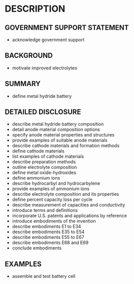 # DESCRIPTION

## GOVERNMENT SUPPORT STATEMENT

- acknowledge government support

## BACKGROUND

- motivate improved electrolytes

## SUMMARY

- define metal hydride battery

## DETAILED DISCLOSURE

- describe metal hydride battery composition
- detail anode material composition options
- specify anode material properties and structures
- provide examples of suitable anode materials
- describe cathode materials and formation methods
- define cathode materials
- list examples of cathode materials
- describe preparation methods
- outline electrolyte composition
- define metal oxide-hydroxides
- define ammonium ions
- describe hydrocarbyl and hydrocarbylene
- provide examples of ammonium ions
- describe electrolyte composition and its properties
- define percent capacity loss per cycle
- describe measurement of capacities and conductivity
- introduce terms and definitions
- incorporate U.S. patents and applications by reference
- introduce embodiments of the invention
- describe embodiments E1 to E34
- describe embodiments E35 to E54
- describe embodiments E55 to E67
- describe embodiments E68 and E69
- conclude embodiments

## EXAMPLES

- assemble and test battery cell

